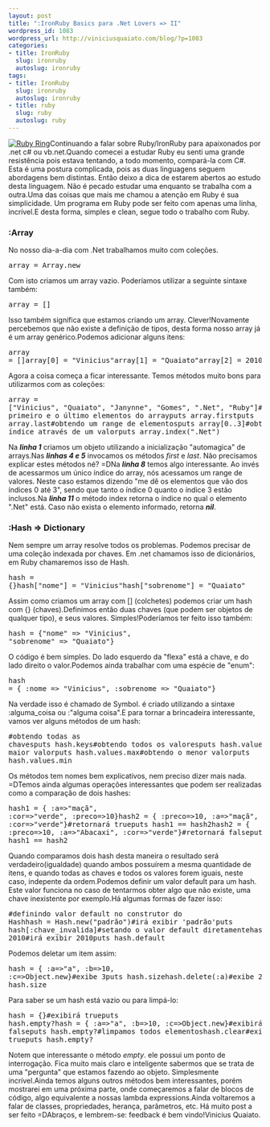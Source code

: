 ```yaml
--- 
layout: post
title: ":IronRuby Basics para .Net Lovers => II"
wordpress_id: 1083
wordpress_url: http://viniciusquaiato.com/blog/?p=1083
categories: 
- title: IronRuby
  slug: ironruby
  autoslug: ironruby
tags: 
- title: IronRuby
  slug: ironruby
  autoslug: ironruby
- title: ruby
  slug: ruby
  autoslug: ruby
---
```

[![Ruby Ring](http://viniciusquaiato.com/blog/wp-content/uploads/2010/06/ruby-ring-150x150.jpg "Ruby => simplicidade e elegância")](http://viniciusquaiato.com/blog/wp-content/uploads/2010/06/ruby-ring.jpg)Continuando a falar sobre Ruby/IronRuby para apaixonados por .net c# ou vb.net.Quando comecei a estudar Ruby eu senti uma grande resistência pois estava tentando, a todo momento, compará-la com C#. Esta é uma postura complicada, pois as duas linguagens seguem abordagens bem distintas. Então deixo a dica de estarem abertos ao estudo desta linguagem. Não é pecado estudar uma enquanto se trabalha com a outra.Uma das coisas que mais me chamou a atenção em Ruby é sua simplicidade. Um programa em Ruby pode ser feito com apenas uma linha, incrível.E desta forma, simples e clean, segue todo o trabalho com Ruby.

### :Array
No nosso dia-a-dia com .Net trabalhamos muito com coleções. <pre lang="ruby" line="1">array = Array.new</pre>Com isto criamos um array vazio. Poderíamos utilizar a seguinte sintaxe também:<pre lang="ruby" line="1">array = []</pre>Isso também significa que estamos criando um array. Clever!Novamente percebemos que não existe a definição de tipos, desta forma nosso array já é um array genérico.Podemos adicionar alguns itens:<pre lang="ruby" line="1">array = []array[0] = "Vinicius"array[1] = "Quaiato"array[2] = 2010</pre>Agora a coisa começa a ficar interessante. Temos métodos muito bons para utilizarmos com as coleções:<pre lang="ruby" line="1">array = ["Vinicius", "Quaiato", "Janynne", "Gomes", ".Net", "Ruby"]#obtendo o primeiro e o último elementos do arrayputs array.firstputs array.last#obtendo um range de elementosputs array[0..3]#obtendo o índice através de um valorputs array.index(".Net")</pre>Na **_linha 1_** criamos um objeto utilizando a inicialização "automagica" de arrays.Nas _**linhas 4 e 5**_ invocamos os métodos _first_ e _last_. Não precisamos explicar estes métodos né? =DNa **_linha 8_** temos algo interessante. Ao invés de acessarmos um único índice do array, nós acessamos um range de valores. Neste caso estamos dizendo "me dê os elementos que vão dos índices 0 até 3", sendo que tanto o índice 0 quanto o índice 3 estão inclusos.Na **_linha 11_** o método index retorna o índice no qual o elemento ".Net" está. Caso não exista o elemento informado, retorna _**nil**_.

### :Hash => Dictionary
Nem sempre um array resolve todos os problemas. Podemos precisar de uma coleção indexada por chaves. Em .net chamamos isso de dicionários, em Ruby chamaremos isso de Hash.<pre lang="ruby" line="1">hash = {}hash["nome"] = "Vinicius"hash["sobrenome"] = "Quaiato"</pre>Assim como criamos um array com [] (colchetes) podemos criar um hash com {} (chaves).Definimos então duas chaves (que podem ser objetos de qualquer tipo), e seus valores. Simples!Poderíamos ter feito isso também:<pre lang="ruby" line="1">hash = {"nome" => "Vinicius", "sobrenome" => "Quaiato"}</pre>O código é bem simples. Do lado esquerdo da "flexa" está a chave, e do lado direito o valor.Podemos ainda trabalhar com uma espécie de "enum":<pre lang="ruby" line="1">hash = { :nome => "Vinicius", :sobrenome => "Quaiato"}</pre>Na verdade isso é chamado de Symbol. é criado utilizando a sintaxe :alguma_coisa ou :"alguma coisa".E para tornar a brincadeira interessante, vamos ver alguns métodos de um hash:<pre lang="ruby" line="1">#obtendo todas as chavesputs hash.keys#obtendo todos os valoresputs hash.values#obtendo o maior valorputs hash.values.max#obtendo o menor valorputs hash.values.min</pre>Os métodos tem nomes bem explicativos, nem preciso dizer mais nada. =DTemos ainda algumas operações interessantes que podem ser realizadas como a comparação de dois hashes:<pre lang="ruby" line="1">hash1 = { :a=>"maçã", :cor=>"verde", :preco=>10}hash2 = { :preco=>10, :a=>"maçã", :cor=>"verde"}#retornará trueputs hash1 == hash2hash2 = { :preco=>10, :a=>"Abacaxi", :cor=>"verde"}#retornará falseputs hash1 == hash2</pre>Quando comparamos dois hash desta maneira o resultado será verdadeiro(igualdade) quando ambos possuírem a mesma quantidade de itens, e quando todas as chaves e todos os valores forem iguais, neste caso, indepente da ordem.Podemos definir um valor default para um hash. Este valor funciona no caso de tentarmos obter algo que não existe, uma chave inexistente por exemplo.Há algumas formas de fazer isso:<pre lang="ruby" line="1">#definindo valor default no construtor do Hashhash = Hash.new("padrão")#irá exibir 'padrão'puts hash[:chave_invalida]#setando o valor default diretamentehash.default = 2010#irá exibir 2010puts hash.default</pre>Podemos deletar um item assim:<pre lang="ruby" line="1">hash = { :a=>"a", :b=>10, :c=>Object.new}#exibe 3puts hash.sizehash.delete(:a)#exibe 2puts hash.size</pre>Para saber se um hash está vazio ou para limpá-lo:<pre lang="ruby" line="1">hash = {}#exibirá trueputs hash.empty?hash = { :a=>"a", :b=>10, :c=>Object.new}#exibirá falseputs hash.empty?#limpamos todos elementoshash.clear#exibirá trueputs hash.empty?</pre>Notem que interessante o método _empty_. ele possui um ponto de interrogação. Fica muito mais claro e inteligente sabermos que se trata de uma "pergunta" que estamos fazendo ao objeto. Simplesmente incrível.Ainda temos alguns outros métodos bem interessantes, porém mostrarei em uma próxima parte, onde começaremos a falar de blocos de código, algo equivalente a nossas lambda expressions.Ainda voltaremos a falar de classes, propriedades, herança, parâmetros, etc. Há muito post a ser feito =DAbraços, e lembrem-se: feedback é bem vindo!Vinicius Quaiato.
